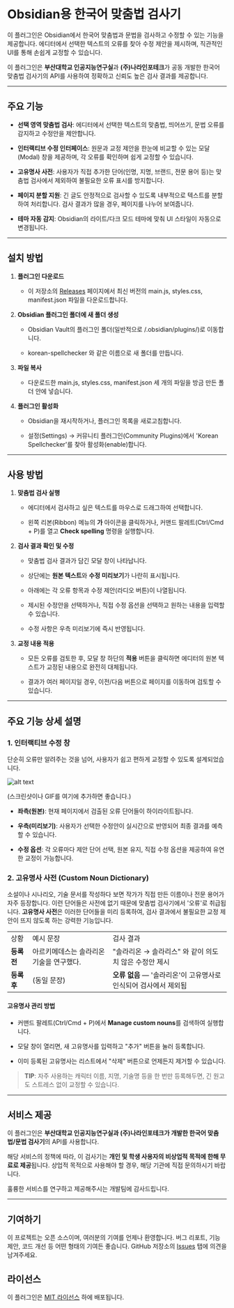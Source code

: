 # Obsidian용 한국어 맞춤법 검사기

이 플러그인은 Obsidian에서 한국어 맞춤법과 문법을 검사하고 수정할 수 있는 기능을 제공합니다. 에디터에서 선택한 텍스트의 오류를 찾아 수정 제안을 제시하며, 직관적인 UI를 통해 손쉽게 교정할 수 있습니다.

이 플러그인은 **부산대학교 인공지능연구실**과 **(주)나라인포테크**가 공동 개발한 한국어 맞춤법 검사기의 API를 사용하여 정확하고 신뢰도 높은 검사 결과를 제공합니다.

---

## 주요 기능

- **선택 영역 맞춤법 검사**: 에디터에서 선택한 텍스트의 맞춤법, 띄어쓰기, 문법 오류를 감지하고 수정안을 제안합니다.
    
- **인터랙티브 수정 인터페이스**: 원문과 교정 제안을 한눈에 비교할 수 있는 모달(Modal) 창을 제공하며, 각 오류를 확인하며 쉽게 교정할 수 있습니다.
    
- **고유명사 사전**: 사용자가 직접 추가한 단어(인명, 지명, 브랜드, 전문 용어 등)는 맞춤법 검사에서 제외하여 불필요한 오류 표시를 방지합니다.
    
- **페이지 분할 지원**: 긴 글도 안정적으로 검사할 수 있도록 내부적으로 텍스트를 분할하여 처리합니다. 검사 결과가 많을 경우, 페이지를 나누어 보여줍니다.
    
- **테마 자동 감지**: Obsidian의 라이트/다크 모드 테마에 맞춰 UI 스타일이 자동으로 변경됩니다.
    

---

## 설치 방법

1. **플러그인 다운로드**
    
    - 이 저장소의 [Releases](https://www.google.com/url?sa=E&q=https%3A%2F%2Fgithub.com%2Fdldisud%2Fobsidian-korean-spellchecker%2Freleases) 페이지에서 최신 버전의 main.js, styles.css, manifest.json 파일을 다운로드합니다.
        
2. **Obsidian 플러그인 폴더에 새 폴더 생성**
    
    - Obsidian Vault의 플러그인 폴더(일반적으로 <Vault>/.obsidian/plugins/)로 이동합니다.
        
    - korean-spellchecker 와 같은 이름으로 새 폴더를 만듭니다.
        
3. **파일 복사**
    
    - 다운로드한 main.js, styles.css, manifest.json 세 개의 파일을 방금 만든 폴더 안에 넣습니다.
        
4. **플러그인 활성화**
    
    - Obsidian을 재시작하거나, 플러그인 목록을 새로고침합니다.
        
    - 설정(Settings) → 커뮤니티 플러그인(Community Plugins)에서 'Korean Spellchecker'를 찾아 활성화(enable)합니다.
        

---

## 사용 방법

1. **맞춤법 검사 실행**
    
    - 에디터에서 검사하고 싶은 텍스트를 마우스로 드래그하여 선택합니다.
        
    - 왼쪽 리본(Ribbon) 메뉴의 **가** 아이콘을 클릭하거나, 커맨드 팔레트(Ctrl/Cmd + P)를 열고 **Check spelling** 명령을 실행합니다.
        
2. **검사 결과 확인 및 수정**
    
    - 맞춤법 검사 결과가 담긴 모달 창이 나타납니다.
        
    - 상단에는 **원본 텍스트**와 **수정 미리보기**가 나란히 표시됩니다.
        
    - 아래에는 각 오류 항목과 수정 제안(라디오 버튼)이 나열됩니다.
        
    - 제시된 수정안을 선택하거나, 직접 수정 옵션을 선택하고 원하는 내용을 입력할 수 있습니다.
        
    - 수정 사항은 우측 미리보기에 즉시 반영됩니다.
        
3. **교정 내용 적용**
    
    - 모든 오류를 검토한 후, 모달 창 하단의 **적용** 버튼을 클릭하면 에디터의 원본 텍스트가 교정된 내용으로 완전히 대체됩니다.
        
    - 결과가 여러 페이지일 경우, 이전/다음 버튼으로 페이지를 이동하며 검토할 수 있습니다.
        

---

## 주요 기능 상세 설명

### 1. 인터랙티브 수정 창

단순히 오류만 알려주는 것을 넘어, 사용자가 쉽고 편하게 교정할 수 있도록 설계되었습니다.

![alt text](https://user-images.githubusercontent.com/1318823/189733738-f23069c3-149b-419b-a916-c560384813ff.gif)

  
(스크린샷이나 GIF를 여기에 추가하면 좋습니다.)

- **좌측(원본)**: 현재 페이지에서 검출된 오류 단어들이 하이라이트됩니다.
    
- **우측(미리보기)**: 사용자가 선택한 수정안이 실시간으로 반영되어 최종 결과를 예측할 수 있습니다.
    
- **수정 옵션**: 각 오류마다 제안 단어 선택, 원본 유지, 직접 수정 옵션을 제공하여 유연한 교정이 가능합니다.
    

### 2. 고유명사 사전 (Custom Noun Dictionary)

소설이나 시나리오, 기술 문서를 작성하다 보면 작가가 직접 만든 이름이나 전문 용어가 자주 등장합니다. 이런 단어들은 사전에 없기 때문에 맞춤법 검사기에서 '오류'로 취급됩니다. **고유명사 사전**은 이러한 단어들을 미리 등록하여, 검사 결과에서 불필요한 교정 제안이 뜨지 않도록 하는 강력한 기능입니다.

|   |   |   |
|---|---|---|
|상황|예시 문장|검사 결과|
|**등록 전**|아르키메데스는 솔라리온 기술을 연구했다.|"솔라리온 → 솔라리스" 와 같이 의도치 않은 수정안 제시|
|**등록 후**|(동일 문장)|**오류 없음** — '솔라리온'이 고유명사로 인식되어 검사에서 제외됨|

#### 고유명사 관리 방법

- 커맨드 팔레트(Ctrl/Cmd + P)에서 **Manage custom nouns**를 검색하여 실행합니다.
    
- 모달 창이 열리면, 새 고유명사를 입력하고 "추가" 버튼을 눌러 등록합니다.
    
- 이미 등록된 고유명사는 리스트에서 "삭제" 버튼으로 언제든지 제거할 수 있습니다.
    

> **TIP**: 자주 사용하는 캐릭터 이름, 지명, 기술명 등을 한 번만 등록해두면, 긴 원고도 스트레스 없이 교정할 수 있습니다.

---

## 서비스 제공

이 플러그인은 **부산대학교 인공지능연구실과 (주)나라인포테크가 개발한 한국어 맞춤법/문법 검사기**의 API를 사용합니다.

해당 서비스의 정책에 따라, 이 검사기는 **개인 및 학생 사용자의 비상업적 목적에 한해 무료로 제공**됩니다. 상업적 목적으로 사용해야 할 경우, 해당 기관에 직접 문의하시기 바랍니다.

훌륭한 서비스를 연구하고 제공해주시는 개발팀에 감사드립니다.

---

## 기여하기

이 프로젝트는 오픈 소스이며, 여러분의 기여를 언제나 환영합니다. 버그 리포트, 기능 제안, 코드 개선 등 어떤 형태의 기여든 좋습니다. GitHub 저장소의 [Issues](https://www.google.com/url?sa=E&q=https%3A%2F%2Fgithub.com%2Fdldisud%2Fobsidian-korean-spellchecker%2Fissues) 탭에 의견을 남겨주세요.

## 라이선스

이 플러그인은 [MIT 라이선스](https://www.google.com/url?sa=E&q=LICENSE) 하에 배포됩니다.
